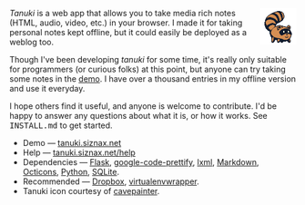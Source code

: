 <img
 src="https://raw.githubusercontent.com/siznax/tanuki/master/static/tanuki.png"
 alt="tanuki icon" style="float:right">

_Tanuki_ is a web app that allows you to take media rich notes (HTML,
audio, video, etc.) in your browser. I made it for taking personal
notes kept offline, but it could easily be deployed as a weblog too.

Though I've been developing _tanuki_ for some time, it's really only
suitable for programmers (or curious folks) at this point, but anyone
can try taking some notes in the [demo](http://tanuki.siznax.net/). I
have over a thousand entries in my offline version and use it
everyday. 

I hope others find it useful, and anyone is welcome to contribute. I'd
be happy to answer any questions about what it is, or how it
works. See <tt>INSTALL.md</tt> to get started. 

* Demo &mdash; [tanuki.siznax.net](http://tanuki.siznax.net/)
* Help &mdash; [tanuki.siznax.net/help](http://tanuki.siznax.net/help)
* Dependencies &mdash;
  [Flask](http://flask.pocoo.org/),
  [google-code-prettify](http://google-code-prettify.googlecode.com/),
  [lxml](http://lxml.de/),
  [Markdown](http://daringfireball.net/projects/markdown/),
  [Octicons](https://octicons.github.com/),
  [Python](https://python.org),
  [SQLite](http://www.sqlite.org/).
* Recommended &mdash;
  [Dropbox](https://www.dropbox.com/), 
  [virtualenvwrapper](http://virtualenvwrapper.readthedocs.org/).
* Tanuki icon courtesy of
[cavepainter](http://web.archive.org/web/*/http://artrelatedblog.wordpress.com/2012/08/06/new-pixel-art-avatar/). 

